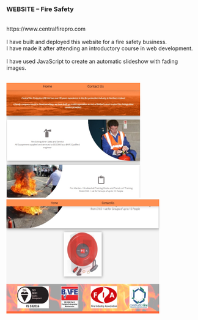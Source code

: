### WEBSITE – Fire Safety
<br/>
 https://www.centralfirepro.com
 <br/>
 
 <br/>
I have built and deployed this website for a fire safety business.
<br> I have made it after attending an introductory course in web development. <br/>
<br/>
I have used JavaScript to create an automatic slideshow with fading images.
 <br/>
 <br/>
<p align="left">
 <img src="readme_images/website1.jpg" width="350" height="300">
 <img src="readme_images/website2.jpg" width="400" height="300">
</p>
